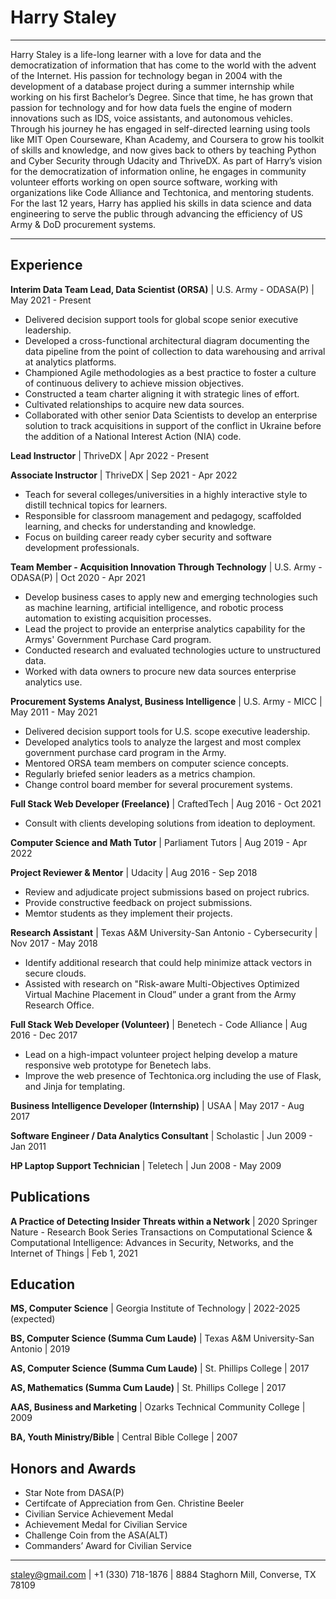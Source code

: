 Harry Staley
============

----

Harry Staley is a life-long learner with a love for data and the democratization of information that has come to the world with the advent of the Internet.  His passion for technology began in 2004 with the development of a database project during a summer internship while working on his first Bachelor’s Degree.  Since that time, he has grown that passion for technology and for how data fuels the engine of modern innovations such as IDS, voice assistants, and autonomous vehicles.  Through his journey he has engaged in self-directed learning using tools like MIT Open Courseware, Khan Academy, and Coursera to grow his toolkit of skills and knowledge, and now gives back to others by teaching Python and Cyber Security through Udacity and ThriveDX.  As part of Harry’s vision for the democratization of information online, he engages in community volunteer efforts working on open source software, working with organizations like Code Alliance and Techtonica, and mentoring students. For the last 12 years, Harry has applied his skills in data science and data engineering to serve the public through advancing the efficiency of US Army & DoD procurement systems.

----

Experience
----------

**Interim Data Team Lead, Data Scientist (ORSA)** | U.S. Army - ODASA(P) | May 2021 - Present

* Delivered decision support tools for global scope senior executive leadership.
* Developed a cross-functional architectural diagram documenting the data pipeline from the point of collection to data warehousing and arrival at analytics platforms.
* Championed Agile methodologies as a best practice to foster a culture of continuous delivery to achieve mission objectives.
* Constructed a team charter aligning it with strategic lines of effort.
* Cultivated relationships to acquire new data sources.
* Collaborated with other senior Data Scientists to develop an enterprise solution to track acquisitions in support of the conflict in Ukraine before the addition of a National Interest Action (NIA) code.

**Lead Instructor** | ThriveDX | Apr 2022 - Present

**Associate Instructor** | ThriveDX | Sep 2021 - Apr 2022

* Teach for several colleges/universities in a highly interactive style to distill technical topics for learners.
* Responsible for classroom management and pedagogy, scaffolded learning, and checks for understanding and knowledge.
* Focus on building career ready cyber security and software development professionals.

**Team Member - Acquisition Innovation Through Technology** | U.S. Army - ODASA(P) | Oct 2020 - Apr 2021

* Develop business cases to apply new and emerging technologies such as machine learning, artificial intelligence, and robotic process automation to existing acquisition processes.
* Lead the project to provide an enterprise analytics capability for the Armys' Government Purchase Card program.
* Conducted research and evaluated technologies ucture to unstructured data.
* Worked with data owners to procure new data sources enterprise analytics use.

**Procurement Systems Analyst, Business Intelligence** | U.S. Army - MICC | May 2011 - May 2021

* Delivered decision support tools for U.S. scope executive leadership.
* Developed analytics tools to analyze the largest and most complex government purchase card program in the Army.
* Mentored ORSA team members on computer science concepts.
* Regularly briefed senior leaders as a metrics champion.
* Change control board member for several procurement systems.

**Full Stack Web Developer (Freelance)** | CraftedTech | Aug 2016 - Oct 2021

* Consult with clients developing solutions from ideation to deployment. 

**Computer Science and Math Tutor** | Parliament Tutors | Aug 2019 - Apr 2022

**Project Reviewer & Mentor** | Udacity | Aug 2016 - Sep 2018

* Review and adjudicate project submissions based on project rubrics.
* Provide constructive feedback on project submissions.
* Memtor students as they implement their projects.

**Research Assistant** | Texas A&M University-San Antonio - Cybersecurity | Nov 2017 - May 2018

* Identify additional research that could help minimize attack vectors in secure clouds.
* Assisted with research on "Risk-aware Multi-Objectives Optimized Virtual Machine Placement in Cloud” under a grant from the Army Research Office.

**Full Stack Web Developer (Volunteer)** | Benetech - Code Alliance | Aug 2016 - Dec 2017

* Lead on a high-impact volunteer project helping develop a mature responsive web prototype for Benetech labs.
* Improve the web presence of Techtonica.org including the use of Flask, and Jinja for templating.

**Business Intelligence Developer (Internship)** | USAA | May 2017 - Aug 2017

**Software Engineer / Data Analytics Consultant** | Scholastic | Jun 2009 - Jan 2011

**HP Laptop Support Technician** | Teletech | Jun 2008 - May 2009

Publications
------------

 **A Practice of Detecting Insider Threats within a Network** | 2020 Springer Nature - Research Book Series Transactions on Computational Science & Computational Intelligence: Advances in Security, Networks, and the Internet of Things | Feb 1, 2021

Education
---------

**MS, Computer Science** | Georgia Institute of Technology | 2022-2025 (expected)

**BS, Computer Science (Summa Cum Laude)** | Texas A&M University-San Antonio | 2019

**AS, Computer Science (Summa Cum Laude)** | St. Phillips College | 2017

**AS, Mathematics (Summa Cum Laude)** | St. Phillips College | 2017

**AAS, Business and Marketing** |  Ozarks Technical Community College | 2009
 
**BA, Youth Ministry/Bible** | Central Bible College | 2007
 
Honors and Awards
-----------------

* Star Note from DASA(P)
* Certifcate of Appreciation from Gen. Christine Beeler
* Civilian Service Achievement Medal
* Achievement Medal for Civilian Service
* Challenge Coin from the ASA(ALT)
* Commanders’ Award for Civilian Service

----

<staley@gmail.com> | +1 (330) 718-1876 | 8884 Staghorn Mill, Converse, TX 78109
